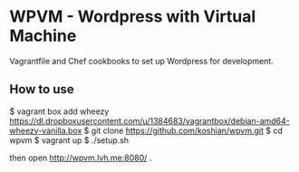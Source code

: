 WPVM - Wordpress with Virtual Machine
=========================================
Vagrantfile and Chef cookbooks to set up Wordpress for development.

How to use
---------------
$ vagrant box add wheezy https://dl.dropboxusercontent.com/u/1384683/vagrantbox/debian-amd64-wheezy-vanilla.box
$ git clone https://github.com/koshian/wpvm.git
$ cd wpvm
$ vagrant up
$ ./setup.sh

then open http://wpvm.lvh.me:8080/ .


